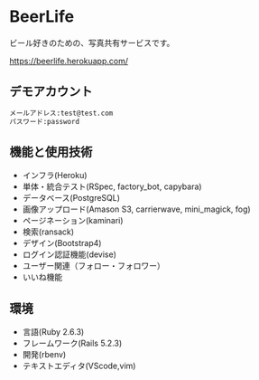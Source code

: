 # BeerLife

ビール好きのための、写真共有サービスです。

<https://beerlife.herokuapp.com/>

## デモアカウント

```md
メールアドレス:test@test.com
パスワード:password
```
  
## 機能と使用技術

- インフラ(Heroku)
- 単体・統合テスト(RSpec, factory_bot, capybara)
- データベース(PostgreSQL)
- 画像アップロード(Amason S3, carrierwave, mini_magick, fog)
- ページネーション(kaminari)
- 検索(ransack)
- デザイン(Bootstrap4) 
- ログイン認証機能(devise)
- ユーザー関連（フォロー・フォロワー）
- いいね機能

## 環境

- 言語(Ruby 2.6.3)
- フレームワーク(Rails 5.2.3) 
- 開発(rbenv)
- テキストエディタ(VScode,vim)
